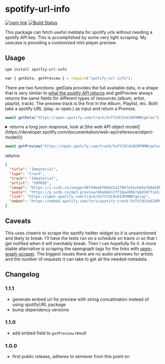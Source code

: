 # spotify-url-info

[![npm link](https://img.shields.io/npm/v/spotify-url-info.svg)](https://www.npmjs.com/package/spotify-url-info)
[![Build Status](https://travis-ci.org/karlsander/spotify-url-info.svg?branch=master)](https://travis-ci.org/karlsander/spotify-url-info)

This package can fetch useful metdata for spotify urls without needing a spotify API key. This is accomplished by some very light scraping. My usecase is providing a customized mini player preview.

## Usage

```bash
npm install spotfiy-url-info
```

```javascript
var { getData, getPreview } = require("spotify-url-info");
```

There are two functions: getData provides the full available data, in a shape that is very similar to [what the spotify API returns](https://developer.spotify.com/documentation/web-api/reference/object-model/) and getPreview always returns the same fields for different types of resources (album, artist, playlist, track). The preview track is the first in the Album, Playlist, etc. Both take a spotify URL (play. or open.) as input and return a Promise.

```javascript
await getData("https://open.spotify.com/track/5nTtCOCds6I0PHMNtqelas");
```

<details>
<summary>returns a long json response, look at [the web API object model](https://developer.spotify.com/documentation/web-api/reference/object-model/)) </summary>
```json
{
  "album": {
    "album_type": "album",
    "artists": [
      {
        "external_urls": {
          "spotify": "https://open.spotify.com/artist/5a2w2tgpLwv26BYJf2qYwu"
        },
        "href": "https://api.spotify.com/v1/artists/5a2w2tgpLwv26BYJf2qYwu",
        "id": "5a2w2tgpLwv26BYJf2qYwu",
        "name": "SOPHIE",
        "type": "artist",
        "uri": "spotify:artist:5a2w2tgpLwv26BYJf2qYwu"
      }
    ],
    "external_urls": {
      "spotify": "https://open.spotify.com/album/6ukR0pBrFXIXdQgLWAhK7J"
    },
    "href": "https://api.spotify.com/v1/albums/6ukR0pBrFXIXdQgLWAhK7J",
    "id": "6ukR0pBrFXIXdQgLWAhK7J",
    "images": [
      {
        "height": 640,
        "url":
          "https://i.scdn.co/image/d6f496a6708d22a2f867e5acb84afb0eb0b07bc1",
        "width": 640
      },
      {
        "height": 300,
        "url":
          "https://i.scdn.co/image/838e785a58d2f93791b623a4b1ff4ca8f61bf99c",
        "width": 300
      },
      {
        "height": 64,
        "url":
          "https://i.scdn.co/image/d942cc566126ce31de1c16b12ce49a47c097da43",
        "width": 64
      }
    ],
    "name": "OIL OF EVERY PEARL'S UN-INSIDES",
    "release_date": "2018-06-15",
    "release_date_precision": "day",
    "type": "album",
    "uri": "spotify:album:6ukR0pBrFXIXdQgLWAhK7J"
  },
  "artists": [
    {
      "external_urls": {
        "spotify": "https://open.spotify.com/artist/5a2w2tgpLwv26BYJf2qYwu"
      },
      "href": "https://api.spotify.com/v1/artists/5a2w2tgpLwv26BYJf2qYwu",
      "id": "5a2w2tgpLwv26BYJf2qYwu",
      "name": "SOPHIE",
      "type": "artist",
      "uri": "spotify:artist:5a2w2tgpLwv26BYJf2qYwu"
    }
  ],
  "disc_number": 1,
  "duration_ms": 232806,
  "explicit": false,
  "external_ids": {
    "isrc": "AUFF01800039"
  },
  "external_urls": {
    "spotify": "https://open.spotify.com/track/5nTtCOCds6I0PHMNtqelas"
  },
  "href": "https://api.spotify.com/v1/tracks/5nTtCOCds6I0PHMNtqelas",
  "id": "5nTtCOCds6I0PHMNtqelas",
  "is_local": false,
  "is_playable": true,
  "name": "Immaterial",
  "popularity": 50,
  "preview_url":
    "https://p.scdn.co/mp3-preview/6be8eb12ff18ae09b7a6d38ff1e5327fd128a74e?cid=162b7dc01f3a4a2ca32ed3cec83d1e02",
  "track_number": 8,
  "type": "track",
  "uri": "spotify:track:5nTtCOCds6I0PHMNtqelas",
  "dominantColor": "#87707f"
}
```
</details>

```javascript
await getPreview("https://open.spotify.com/track/5nTtCOCds6I0PHMNtqelas");
```

returns

```json
{
  "title": "Immaterial",
  "type": "track",
  "track": "Immaterial",
  "artist": "SOPHIE",
  "image": "https://i.scdn.co/image/d6f496a6708d22a2f867e5acb84afb0eb0b07bc1",
  "audio": "https://p.scdn.co/mp3-preview/6be8eb12ff18ae09b7a6d38ff1e5327fd128a74e?cid=162b7dc01f3a4a2ca32ed3cec83d1e02",
  "link": "https://open.spotify.com/track/5nTtCOCds6I0PHMNtqelas",
  "embed": "https://embed.spotify.com/?uri=spotify:track:5nTtCOCds6I0PHMNtqelas"
}
```

## Caveats

This uses cheerio to scrape the spotify twitter widget so it is unsanctioned and likely to break. I'll have the tests run on a schedule on travis ci so that I get notified when it will inevitably break. Then I can hopefully fix it. A more stable alternative is scraping the opengraph tags for the links with [open-graph-scraper](https://github.com/jshemas/openGraphScraper). The biggest issues there are no audio previews for artists and the number of requests it can take to get all the needed metadata.

## Changelog

### 1.1.1

- generate embed url for preview with string concatination instead of using spotifyURL package
- bump dependency versions

### 1.1.0

- add embed field to `getPreview` result

### 1.0.0

- first public release, adheres to semever from this point on
